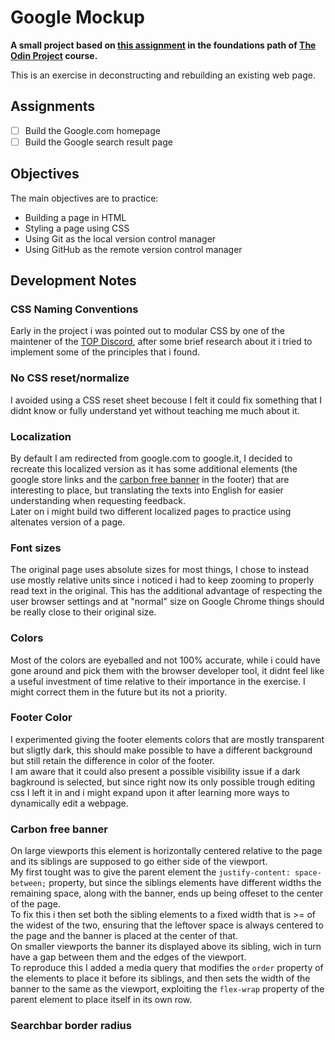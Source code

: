 # Google Mockup
**A small project based on [this assignment](https://www.theodinproject.com/paths/foundations/courses/foundations/lessons/html-css#assignment "Project: Google Homepage") in the foundations path of [The Odin Project](https://www.theodinproject.com) course.**

This is an exercise in deconstructing and rebuilding an existing web page.

## Assignments

- [ ] Build the Google.com homepage
- [ ] Build the Google search result page

## Objectives

The main objectives are to practice:
- Building a page in HTML
- Styling a page using CSS
- Using Git as the local version control manager
- Using GitHub as the remote version control manager

## Development Notes

### CSS Naming Conventions
Early in the project i was pointed out to modular CSS by one of the maintener of the [TOP Discord](), after some brief research about it i tried to implement some of the principles that i found.

### No CSS reset/normalize
I avoided using a CSS reset sheet becouse I felt it could fix something that I didnt know or fully understand yet without teaching me much about it.

### Localization
By default I am redirected from google.com to google.it, I decided to recreate this localized version as it has some additional elements (the google store links and the [carbon free banner](#carbon-free-banner) in the footer) that are interesting to place, but translating the texts into English for easier understanding when requesting feedback.  
Later on i might build two different localized pages to practice using altenates version of a page.

### Font sizes 
The original page uses absolute sizes for most things, I chose to instead use mostly relative units since i noticed i had to keep zooming to properly read text in the original. 
This has the additional advantage of respecting the user browser settings and at "normal" size on Google Chrome things should be really close to their original size.

### Colors
Most of the colors are eyeballed and not 100% accurate, while i could have gone around and pick them with the browser developer tool, it didnt feel like a useful investment of time relative to their importance in the exercise. I might correct them in the future but its not a priority.

### Footer Color 
I experimented giving the footer elements colors that are mostly transparent but sligtly dark, this should make possible to have a different background but still retain the difference in color of the footer.\
I am aware that it could also present a possible visibility issue if a dark bagkround is selected, but since right now its only possible trough editing css  I left it in and i might expand upon it after learning more ways to dynamically edit a webpage.

### Carbon free banner
On large viewports this element is horizontally centered relative to the page and  its siblings are supposed to go either side of the viewport.\
My first tought was to give the parent element the `justify-content: space-between;` property, but since the siblings elements have different widths the remaining space, along with the banner, ends up being offeset to the center of the page.\
To fix this i then set both the sibling elements to a fixed width that is >= of the widest of the two, ensuring that the leftover space is always centered to the page and the banner is placed at the center of that.\
On smaller viewports the banner its displayed above its sibling, wich in turn have a gap between them and the edges of the viewport.\
To reproduce this I added a media query that
modifies the `order` property of the elements to place it before its siblings, 
and then
sets the width of the banner to the same as the viewport, exploiting the `flex-wrap` property of the parent element to place itself in its own row.

### Searchbar border radius
